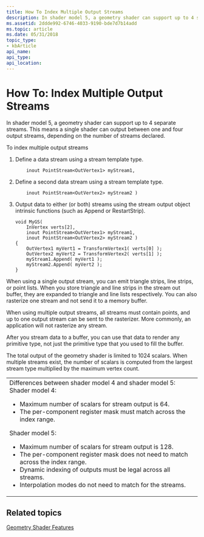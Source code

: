 ```yaml
---
title: How To Index Multiple Output Streams
description: In shader model 5, a geometry shader can support up to 4 separate streams. This means a single shader can output between one and four output streams, depending on the number of streams declared.
ms.assetid: 2ddde992-6746-4033-9190-bde7d7b14add
ms.topic: article
ms.date: 05/31/2018
topic_type: 
- kbArticle
api_name: 
api_type: 
api_location: 
---
```


# How To: Index Multiple Output Streams

In shader model 5, a geometry shader can support up to 4 separate streams. This means a single shader can output between one and four output streams, depending on the number of streams declared.

To index multiple output streams

1.  Define a data stream using a stream template type.

    ```
        inout PointStream<OutVertex1> myStream1, 
    ```

    

2.  Define a second data stream using a stream template type.

    ```
        inout PointStream<OutVertex2> myStream2 )
    ```

    

3.  Output data to either (or both) streams using the stream output object intrinsic functions (such as Append or RestartStrip).

    ```
    void MyGS( 
        InVertex verts[2], 
        inout PointStream<OutVertex1> myStream1, 
        inout PointStream<OutVertex2> myStream2 )
    {
        OutVertex1 myVert1 = TransformVertex1( verts[0] );
        OutVertex2 myVert2 = TransformVertex2( verts[1] );
        myStream1.Append( myVert1 );
        myStream2.Append( myVert2 );
    }
    ```

    

When using a single output stream, you can emit triangle strips, line strips, or point lists. When you store triangle and line strips in the stream out buffer, they are expanded to triangle and line lists respectively. You can also rasterize one stream and not send it to a memory buffer.

When using multiple output streams, all streams must contain points, and up to one output stream can be sent to the rasterizer. More commonly, an application will not rasterize any stream.

After you stream data to a buffer, you can use that data to render any primitive type, not just the primitive type that you used to fill the buffer.

The total output of the geometry shader is limited to 1024 scalars. When multiple streams exist, the number of scalars is computed from the largest stream type multiplied by the maximum vertex count.



<table>
<colgroup>
<col style="width: 100%" />
</colgroup>
<tbody>
<tr class="odd">
<td>Differences between shader model 4 and shader model 5:<br/> Shader model 4:<br/>
<ul>
<li>Maximum number of scalars for stream output is 64.</li>
<li>The per-component register mask must match across the index range.</li>
</ul>
Shader model 5:<br/>
<ul>
<li>Maximum number of scalars for stream output is 128.</li>
<li>The per-component register mask does not need to match across the index range.</li>
<li>Dynamic indexing of outputs must be legal across all streams.</li>
<li>Interpolation modes do not need to match for the streams.</li>
</ul></td>
</tr>
</tbody>
</table>



 

## Related topics

<dl> <dt>

[Geometry Shader Features](overviews-direct3d-11-hlsl-gs-features.md)
</dt> </dl>

 

 





